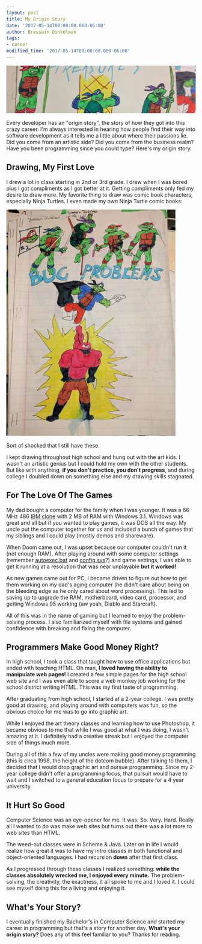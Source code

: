 ```yaml
---
layout: post
title: My Origin Story
date: '2017-05-14T00:00:00.000-06:00'
author: Bressain Dinkelman
tags:
- career
modified_time: '2017-05-14T00:00:00.000-06:00'
---
```


![ninja turtle comic header](/blog/images/origin-header.jpg)

Every developer has an "origin story", the story of how they got into this crazy career. I'm always interested in hearing how people find their way into software development as it tells me a little about where their passions lie. Did you come from an artistic side? Did you come from the business realm? Have you been programming since you could type? Here's my origin story.
<!--more-->

## Drawing, My First Love

I drew a lot in class starting in 2nd or 3rd grade. I drew when I was bored plus I got compliments as I got better at it. Getting compliments only fed my desire to draw more. My favorite thing to draw was comic book characters, especially Ninja Turtles. I even made my own Ninja Turtle comic books:

<div markdown="1" class="center-image captioned-image">
    <img src="/blog/images/ninja-turtle-comic.jpg" alt="Homemade Ninja Turtle comics" />
    <p>Sort of shocked that I still have these.</p>
</div>

I kept drawing throughout high school and hung out with the art kids. I wasn't an artistic genius but I could hold my own with the other students. But like with anything, **if you don't practice, you don't progress**, and during college I doubled down on something else and my drawing skills stagnated.

## For The Love Of The Games

My dad bought a computer for the family when I was younger. It was a 66 MHz 486 [IBM clone](https://en.wikipedia.org/wiki/IBM_PC_compatible) with 2 MB of RAM with Windows 3.1. Windows was great and all but if you wanted to play games, it was DOS all the way. My uncle put the computer together for us and included a bunch of games that my siblings and I could play (mostly demos and shareware).

When Doom came out, I was upset because our computer couldn't run it (not enough RAM). After playing around with some computer settings (remember [autoexec.bat](https://en.wikipedia.org/wiki/AUTOEXEC.BAT) and [config.sys](https://en.wikipedia.org/wiki/CONFIG.SYS)?) and game settings, I was able to get it running at a resolution that was near unplayable **but it worked!**

As new games came out for PC, I became driven to figure out how to get them working on my dad's aging computer (he didn't care about being on the bleeding edge as he only cared about word processing). This led to saving up to upgrade the RAM, motherboard, video card, processor, and getting Windows 95 working (aw yeah, Diablo and Starcraft).

All of this was in the name of gaming but I learned to enjoy the problem-solving process. I also familiarized myself with file systems and gained confidence with breaking and fixing the computer.

## Programmers Make Good Money Right?

In high school, I took a class that taught how to use office applications but ended with teaching HTML. Oh man, **I loved having the ability to manipulate web pages!** I created a few simple pages for the high school web site and I was even able to score a web monkey job working for the school district writing HTML. This was my first taste of programming.

After graduating from high school, I started at a 2-year college. I was pretty good at drawing, and playing around with computers was fun, so the obvious choice for me was to go into graphic art.

While I enjoyed the art theory classes and learning how to use Photoshop, it became obvious to me that while I was good at what I was doing, I wasn't amazing at it. I definitely had a creative streak but I enjoyed the computer side of things much more.

During all of this a few of my uncles were making good money programming (this is circa 1998, the height of the dotcom bubble). After talking to them, I decided that I would drop graphic art and pursue programming. Since my 2-year college didn't offer a programming focus, that pursuit would have to wait and I switched to a general education focus to prepare for a 4 year university.

## It Hurt So Good

Computer Science was an eye-opener for me. It was: So. Very. Hard. Really all I wanted to do was make web sites but turns out there was a lot more to web sites than HTML.

The weed-out classes were in Scheme & Java. Later on in life I would realize how great it was to have my intro classes in both functional and object-oriented languages. I had recursion **down** after that first class.

As I progressed through these classes I realized something: **while the classes absolutely wrecked me, I enjoyed every minute.** The problem-solving, the creativity, the exactness, it all spoke to me and I loved it. I could see myself doing this for a living and enjoying it.

## What's Your Story?

I eventually finished my Bachelor's in Computer Science and started my career in programming but that's a story for another day. **What's your origin story?** Does any of this feel familiar to you? Thanks for reading.
